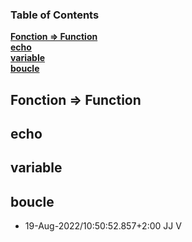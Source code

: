 ### Table of Contents
**[Fonction => Function](#fonction-=>-function)**<br>
**[echo ](#echo-)**<br>
**[variable](#variable)**<br>
**[boucle](#boucle)**<br>
## Fonction => Function
## echo 

## variable

## boucle

- 19-Aug-2022/10:50:52.857+2:00 JJ V